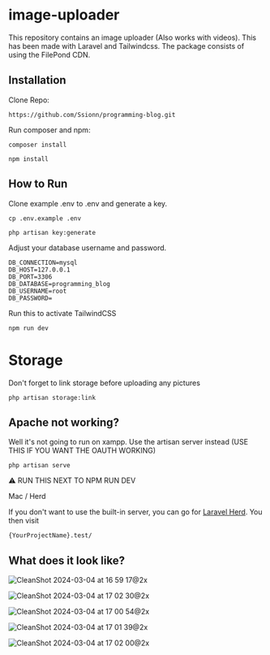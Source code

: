 # image-uploader

This repository contains an image uploader (Also works with videos). This has been made with Laravel and Tailwindcss. The package consists of using the FilePond CDN.

## Installation

Clone Repo:
```
https://github.com/Ssionn/programming-blog.git
```

Run composer and npm:
```
composer install
```
```
npm install
```

## How to Run

Clone example .env to .env and generate a key.
```
cp .env.example .env
```
```
php artisan key:generate
```

Adjust your database username and password.
```
DB_CONNECTION=mysql
DB_HOST=127.0.0.1
DB_PORT=3306
DB_DATABASE=programming_blog
DB_USERNAME=root
DB_PASSWORD=
```

Run this to activate TailwindCSS
```
npm run dev
```

# Storage

Don't forget to link storage before uploading any pictures
```
php artisan storage:link
```

## Apache not working?

Well it's not going to run on xampp. Use the artisan server instead (USE THIS IF YOU WANT THE OAUTH WORKING)
```
php artisan serve
```

⚠️ RUN THIS NEXT TO NPM RUN DEV

Mac / Herd

If you don't want to use the built-in server, you can go for [Laravel Herd](https://herd.laravel.com/).
You then visit

```
{YourProjectName}.test/
```

## What does it look like?

![CleanShot 2024-03-04 at 16 59 17@2x](https://github.com/Ssionn/programming-blog/assets/90753599/4d82a023-084f-4791-8ca4-796c9ac91b4c)

![CleanShot 2024-03-04 at 17 02 30@2x](https://github.com/Ssionn/programming-blog/assets/90753599/dedc178d-d9de-4b48-9877-a66e9747058f)

![CleanShot 2024-03-04 at 17 00 54@2x](https://github.com/Ssionn/programming-blog/assets/90753599/2174bb4a-5b65-47e2-a375-977a43e46133)

![CleanShot 2024-03-04 at 17 01 39@2x](https://github.com/Ssionn/programming-blog/assets/90753599/5b64a2fc-f95b-4bec-8141-8432a5fc3252)

![CleanShot 2024-03-04 at 17 02 00@2x](https://github.com/Ssionn/programming-blog/assets/90753599/9d884b1d-43f0-4cf4-a114-ac8da4cb23e8)



